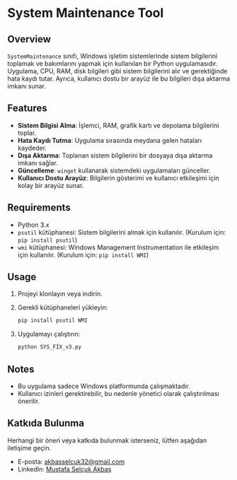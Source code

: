 
# System Maintenance Tool

## Overview
`SystemMaintenance` sınıfı, Windows işletim sistemlerinde sistem bilgilerini toplamak ve bakımlarını yapmak için kullanılan bir Python uygulamasıdır. Uygulama, CPU, RAM, disk bilgileri gibi sistem bilgilerini alır ve gerektiğinde hata kaydı tutar. Ayrıca, kullanıcı dostu bir arayüz ile bu bilgileri dışa aktarma imkanı sunar.

## Features
- **Sistem Bilgisi Alma**: İşlemci, RAM, grafik kartı ve depolama bilgilerini toplar.
- **Hata Kaydı Tutma**: Uygulama sırasında meydana gelen hataları kaydeder.
- **Dışa Aktarma**: Toplanan sistem bilgilerini bir dosyaya dışa aktarma imkanı sağlar.
- **Güncelleme**: `winget` kullanarak sistemdeki uygulamaları günceller.
- **Kullanıcı Dostu Arayüz**: Bilgilerin gösterimi ve kullanıcı etkileşimi için kolay bir arayüz sunar.

## Requirements
- Python 3.x
- `psutil` kütüphanesi: Sistem bilgilerini almak için kullanılır. (Kurulum için: `pip install psutil`)
- `wmi` kütüphanesi: Windows Management Instrumentation ile etkileşim için kullanılır. (Kurulum için: `pip install WMI`)

## Usage
1. Projeyi klonlayın veya indirin.

2. Gerekli kütüphaneleri yükleyin:
   ```bash
   pip install psutil WMI
   ```
3. Uygulamayı çalıştırın:
   ```bash
   python SYS_FİX_v3.py
   ```

## Notes
- Bu uygulama sadece Windows platformunda çalışmaktadır.
- Kullanıcı izinleri gerektirebilir, bu nedenle yönetici olarak çalıştırılması önerilir.

## Katkıda Bulunma

Herhangi bir öneri veya katkıda bulunmak isterseniz, lütfen aşağıdan iletişime geçin.

- E-posta: [akbasselcuk32@gmail.com](mailto:akbasselcuk32@gmail.com)
- LinkedIn: [Mustafa Selçuk Akbaş](https://linkedin.com/in/mustafa-selcuk-akbas)
